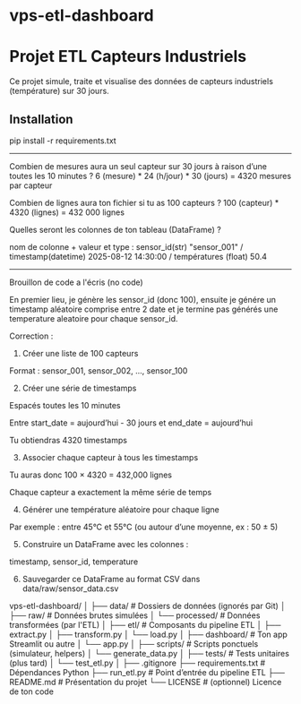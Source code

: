 # vps-etl-dashboard

# Projet ETL Capteurs Industriels

Ce projet simule, traite et visualise des données de capteurs industriels (température) sur 30 jours.

## Installation
pip install -r requirements.txt

-------------------------------------------

Combien de mesures aura un seul capteur sur 30 jours à raison d’une toutes les 10 minutes ?
6 (mesure) * 24 (h/jour) * 30 (jours) = 4320 mesures par capteur

Combien de lignes aura ton fichier si tu as 100 capteurs ?
100 (capteur) * 4320 (lignes) = 432 000 lignes

Quelles seront les colonnes de ton tableau (DataFrame) ?

nom de colonne + valeur et type : sensor_id(str) "sensor_001" / timestamp(datetime) 2025-08-12 14:30:00 / températures (float) 50.4

--------------------------------------------

Brouillon de code a l'écris (no code)

En premier lieu, je génère les sensor_id (donc 100), ensuite je génére un timestamp aléatoire comprise entre 2 date et je termine pas générés une temperature aleatoire pour chaque sensor_id.

Correction :

1. Créer une liste de 100 capteurs

Format : sensor_001, sensor_002, ..., sensor_100


2. Créer une série de timestamps

Espacés toutes les 10 minutes

Entre start_date = aujourd’hui - 30 jours et end_date = aujourd’hui

Tu obtiendras 4320 timestamps


3. Associer chaque capteur à tous les timestamps

Tu auras donc 100 × 4320 = 432,000 lignes

Chaque capteur a exactement la même série de temps


4. Générer une température aléatoire pour chaque ligne

Par exemple : entre 45°C et 55°C (ou autour d’une moyenne, ex : 50 ± 5)


5. Construire un DataFrame avec les colonnes :

timestamp, sensor_id, temperature


6. Sauvegarder ce DataFrame au format CSV dans data/raw/sensor_data.csv

vps-etl-dashboard/
│
├── data/                      # Dossiers de données (ignorés par Git)
│   ├── raw/                  # Données brutes simulées
│   └── processed/            # Données transformées (par l'ETL)
│
├── etl/                      # Composants du pipeline ETL
│   ├── extract.py
│   ├── transform.py
│   └── load.py
│
├── dashboard/                # Ton app Streamlit ou autre
│   └── app.py
│
├── scripts/                  # Scripts ponctuels (simulateur, helpers)
│   └── generate_data.py
│
├── tests/                    # Tests unitaires (plus tard)
│   └── test_etl.py
│
├── .gitignore
├── requirements.txt          # Dépendances Python
├── run_etl.py                # Point d’entrée du pipeline ETL
├── README.md                 # Présentation du projet
└── LICENSE                   # (optionnel) Licence de ton code